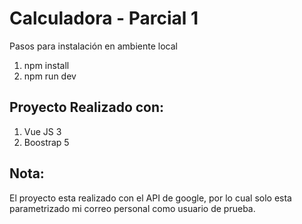 
# Calculadora - Parcial 1

Pasos para instalación en ambiente local

1. npm install
2. npm run dev


## Proyecto Realizado con:

1. Vue JS 3
2. Boostrap 5

## Nota:

El proyecto esta realizado con el API de google, por lo cual solo esta parametrizado mi correo personal como usuario de prueba.

